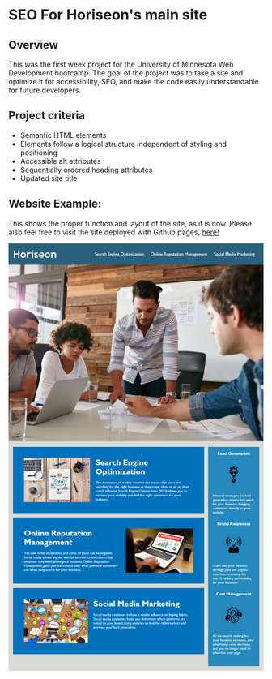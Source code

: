 # SEO For Horiseon's main site

## Overview
This was the first week project for the University of Minnesota Web Development bootcamp. The goal of the project was to take a site and optimize it for accessibility, SEO, and make the code easily understandable for future developers.

## Project criteria
- Semantic HTML elements
- Elements follow a logical structure independent of styling and positioning
- Accessible alt attributes
- Sequentially ordered heading attributes
- Updated site title

## Website Example:
This shows the proper function and layout of the site, as it is now. Please also feel free to visit the site deployed with Github pages, [here!](https://fixedotter.github.io/02-Challenge/)

![The Horiseon webpage includes a navigation bar, a header image, and cards with text and images at the bottom of the page.](assets/demo.png)